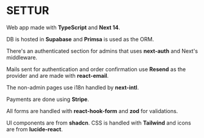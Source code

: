 # SETTUR

Web app made with **TypeScript** and **Next 14**.

DB is hosted in **Supabase** and **Primsa** is used as the ORM.

There's an authenticated section for admins that uses **next-auth** and Next's middleware.

Mails sent for authentication and order confirmation use **Resend** as the provider and are made with **react-email**.

The non-admin pages use i18n handled by **next-intl**.

Payments are done using **Stripe**.

All forms are handled with **react-hook-form** and **zod** for validations.

UI components are from **shadcn**. CSS is handled with **Tailwind** and icons are from **lucide-react**.
